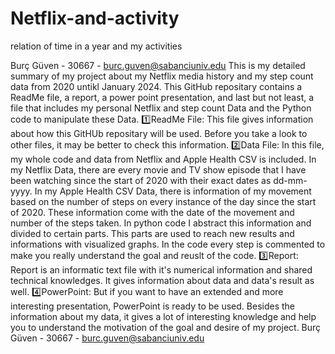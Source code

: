# Netflix-and-activity
relation of time in a year and my activities

Burç Güven - 30667 - burc.guven@sabanciuniv.edu
This is my detailed summary of my project about my Netflix media history and my step count data from 2020 untikl January 2024. This GitHub repositary contains a ReadMe file, a report, a power point presentation, and last but not least, a file that includes my personal Netflix and step count Data and the Python code to manipulate these Data.
1️⃣ReadMe File: This file gives information about how this GitHUb repositary will be used. Before you take a look to other files, it may be better to check this information.
2️⃣Data File: In this file, my whole code and data from Netflix and Apple Health CSV is included. In my Netflix Data, there are every movie and TV show episode that I have been watching since the start of  2020 with their exact dates as dd-mm-yyyy. In my Apple Health CSV Data, there is information of my movement based on the number of steps on every instance of the day since the start of 2020. These information come with the date of the movement and number of the steps taken.
In python code I abstract this information and divided to certain parts. This parts are used to reach new results and informations with visualized graphs. In the code every step is commented to make you really understand the goal and reuslt of the code.
3️⃣Report: Report is an informatic text file with it's numerical information and shared technical knowledges. It gives information about data and data's result as well.
4️⃣PowerPoint: But if you want to have an extended and more interesting presentation, PowerPoint is ready to be used. Besides the information about my data, it gives a lot of interesting knowledge and help you to understand the motivation of the goal and desire of my project.
Burç Güven - 30667 - burc.guven@sabanciuniv.edu
